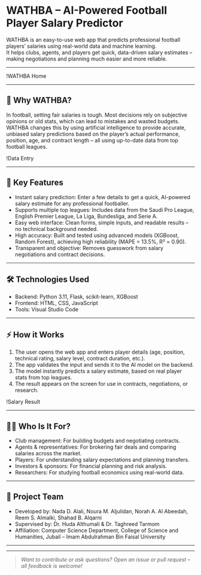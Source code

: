 # WATHBA – AI-Powered Football Player Salary Predictor

WATHBA is an easy-to-use web app that predicts professional football players’ salaries using real-world data and machine learning.  
It helps clubs, agents, and players get quick, data-driven salary estimates – making negotiations and planning much easier and more reliable.

---

!WATHBA Home

---

## 🌟 Why WATHBA?

In football, setting fair salaries is tough. Most decisions rely on subjective opinions or old stats, which can lead to mistakes and wasted budgets.  
WATHBA changes this by using artificial intelligence to provide accurate, unbiased salary predictions based on the player’s actual performance, position, age, and contract length – all using up-to-date data from top football leagues.


!Data Entry

---

## 🚀 Key Features

- Instant salary prediction: Enter a few details to get a quick, AI-powered salary estimate for any professional footballer.
- Supports multiple top leagues: Includes data from the Saudi Pro League, English Premier League, La Liga, Bundesliga, and Serie A.
- Easy web interface: Clean forms, simple inputs, and readable results – no technical background needed.
- High accuracy: Built and tested using advanced models (XGBoost, Random Forest), achieving high reliability (MAPE = 13.5%, R² = 0.90).
- Transparent and objective: Removes guesswork from salary negotiations and contract decisions.

---


## 🛠️ Technologies Used

- Backend: Python 3.11, Flask, scikit-learn, XGBoost
- Frontend: HTML, CSS, JavaScript
- Tools: Visual Studio Code

---

## ⚡ How it Works

1. The user opens the web app and enters player details (age, position, technical rating, salary level, contract duration, etc.).
2. The app validates the input and sends it to the AI model on the backend.
3. The model instantly predicts a salary estimate, based on real player stats from top leagues.
4. The result appears on the screen for use in contracts, negotiations, or research.

!Salary Result


---

## 👨‍💻 Who Is It For?

- Club management: For building budgets and negotiating contracts.
- Agents & representatives: For brokering fair deals and comparing salaries across the market.
- Players: For understanding salary expectations and planning transfers.
- Investors & sponsors: For financial planning and risk analysis.
- Researchers: For studying football economics using real-world data.

---

## 👥 Project Team

- Developed by: Nada D. Alali, Noura M. Aljulidan, Norah A. Al Abeedah, Reem S. Almalki, Shahad B. Alqarni  
- Supervised by: Dr. Huda Althumali & Dr. Taghreed Tarmom  
- Affiliation: Computer Science Department, College of Science and Humanities, Jubail – Imam Abdulrahman Bin Faisal University

---


---

> _Want to contribute or ask questions? Open an issue or pull request – all feedback is welcome!_
